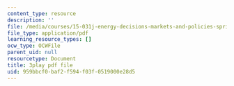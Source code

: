 ```yaml
---
content_type: resource
description: ''
file: /media/courses/15-031j-energy-decisions-markets-and-policies-spring-2012/959bbcf0baf2f594f03f0519000e28d5_6nhKL-AuvY4.pdf
file_type: application/pdf
learning_resource_types: []
ocw_type: OCWFile
parent_uid: null
resourcetype: Document
title: 3play pdf file
uid: 959bbcf0-baf2-f594-f03f-0519000e28d5
---
```

